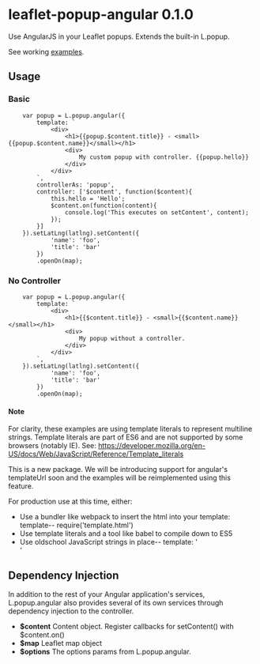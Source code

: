 # leaflet-popup-angular 0.1.0
Use AngularJS in your Leaflet popups. Extends the built-in L.popup.

See working [examples](http://grantharris.github.io/leaflet-popup-angular/examples/examples.html).

## Usage

### Basic
```
	var popup = L.popup.angular({
		template: `
			<div>
				<h1>{{popup.$content.title}} - <small>{{popup.$content.name}}</small></h1>
				<div>
					My custom popup with controller. {{popup.hello}}
				</div>
			</div>
		`,
		controllerAs: 'popup',
		controller: ['$content', function($content){
			this.hello = 'Hello';
			$content.on(function(content){
				console.log('This executes on setContent', content);
			});
		}]
	}).setLatLng(latlng).setContent({
	    	'name': 'foo',
	    	'title': 'bar'
	    })
	    .openOn(map);
```


### No Controller

```
	var popup = L.popup.angular({
		template: `
			<div>
				<h1>{{$content.title}} - <small>{{$content.name}}</small></h1>
				<div>
					My popup without a controller.
				</div>
			</div>
		`,
	}).setLatLng(latlng).setContent({
	    	'name': 'foo',
	    	'title': 'bar'
	    })
	    .openOn(map);
```

#### Note

For clarity, these examples are using template literals to represent multiline strings.
Template literals are part of ES6 and are not supported by some browsers (notably IE).
See: https://developer.mozilla.org/en-US/docs/Web/JavaScript/Reference/Template_literals

This is a new package. We will be introducing support for angular's templateUrl soon 
and the examples will be reimplemented using this feature.

For production use at this time, either:
* Use a bundler like webpack to insert the html into your template: template-- require('template.html')
* Use template literals and a tool like babel to compile down to ES5
* Use oldschool JavaScript strings in place-- template: '<div></div>'


## Dependency Injection
In addition to the rest of your Angular application's services, L.popup.angular also provides several of its own services through dependency injection to the controller.

* __$content__ Content object. Register callbacks for setContent() with $content.on()
* __$map__ Leaflet map object
* __$options__ The options params from L.popup.angular.
